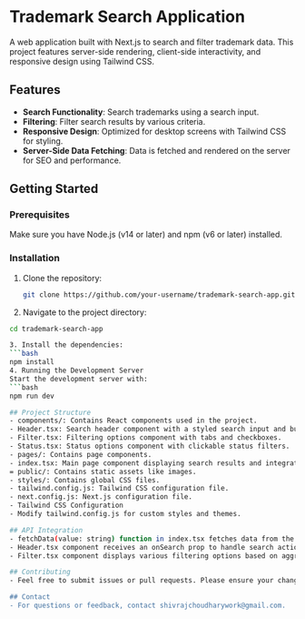 # Trademark Search Application

A web application built with Next.js to search and filter trademark data. This project features server-side rendering, client-side interactivity, and responsive design using Tailwind CSS.

## Features

- **Search Functionality**: Search trademarks using a search input.
- **Filtering**: Filter search results by various criteria.
- **Responsive Design**: Optimized for desktop screens with Tailwind CSS for styling.
- **Server-Side Data Fetching**: Data is fetched and rendered on the server for SEO and performance.

## Getting Started

### Prerequisites

Make sure you have Node.js (v14 or later) and npm (v6 or later) installed.

### Installation

1. Clone the repository:

   ```bash
   git clone https://github.com/your-username/trademark-search-app.git

2. Navigate to the project directory:
  ```bash
  cd trademark-search-app

3. Install the dependencies:
  ```bash
  npm install
4. Running the Development Server
Start the development server with:
  ```bash
  npm run dev

## Project Structure
  - components/: Contains React components used in the project.
  - Header.tsx: Search header component with a styled search input and button.
  - Filter.tsx: Filtering options component with tabs and checkboxes.
  - Status.tsx: Status options component with clickable status filters.
  - pages/: Contains page components.
  - index.tsx: Main page component displaying search results and integrating Header, Filter, and Status.
  = public/: Contains static assets like images.
  - styles/: Contains global CSS files.
  - tailwind.config.js: Tailwind CSS configuration file.
  - next.config.js: Next.js configuration file.
  - Tailwind CSS Configuration
  - Modify tailwind.config.js for custom styles and themes.

## API Integration
  - fetchData(value: string) function in index.tsx fetches data from the API based on the search term.
  - Header.tsx component receives an onSearch prop to handle search actions.
  - Filter.tsx component displays various filtering options based on aggregations.

## Contributing
  - Feel free to submit issues or pull requests. Please ensure your changes adhere to the project's coding standards.

## Contact
  - For questions or feedback, contact shivrajchoudharywork@gmail.com.
